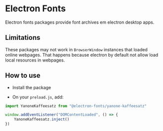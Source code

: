 # Electron Fonts

Electron fonts packages provide font archives em electron desktop apps.

## Limitations

These packages may not work in `BrowserWindow` instances that loaded online webpages. That happens because electron by default not allow load local resources in webpages.

## How to use

* Install the package

* On your `preload.js`, add:

```ts
import YanoneKaffeesatz from "@electron-fonts/yanone-kaffeesatz"

window.addEventListener("DOMContentLoaded", () => {
    YanoneKaffeesatz.inject()
})
```